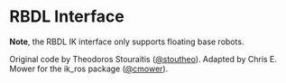 # RBDL Interface

**Note**, the RBDL IK interface only supports floating base robots.

Original code by Theodoros Stouraitis ([@stoutheo](https://github.com/stoutheo)). Adapted by Chris E. Mower for the ik_ros package ([@cmower](https://github.com/cmower)).
